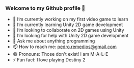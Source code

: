 ### Welcome to my Github profile 👋

- 🔭 I’m currently working on my first video game to learn
- 🌱 I’m currently learning Unity 2D game development
- 👯 I’m looking to collaborate on 2D games using Unity
- 🤔 I’m looking for help with Unity 2D game development
- 💬 Ask me about anything programming
- 📫 How to reach me: pedro.remedios@gmail.com
- 😄 Pronouns: Those don't exist! I am M-A-L-E
- ⚡ Fun fact: I love playing Destiny 2

